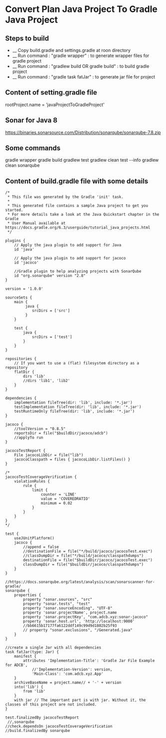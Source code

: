 # Convert Plan Java Project To Gradle Java Project #

## Steps to build ##
* __ Copy build.gradle and settings.gradle at roon directory
* __ Run command : "gradle wrapper" : to generate wrapper files for gradle project
* __ Run command : "gradlew build OR gradle build" : to build gradle project
* __ Run command : "gradle task fatJar" : to generate jar file for project

## Content of setting.gradle file ##
rootProject.name = 'javaProjectToGradleProject'

## Sonar for Java 8
https://binaries.sonarsource.com/Distribution/sonarqube/sonarqube-7.8.zip

## Some commands ##
gradle wrapper
gradle build
gradlew test
gradlew clean test --info
gradlew clean sonarqube

## Content of build.gradle file with some details ##
```
/*
 * This file was generated by the Gradle 'init' task.
 *
 * This generated file contains a sample Java project to get you started.
 * For more details take a look at the Java Quickstart chapter in the Gradle
 * User Manual available at https://docs.gradle.org/6.3/userguide/tutorial_java_projects.html
 */

plugins {
    // Apply the java plugin to add support for Java
    id 'java'

    // Apply the java plugin to add support for jacoco 
    id 'jacoco'
    
    //Gradle plugin to help analyzing projects with SonarQube
    id "org.sonarqube" version "2.8"
}

version = '1.0.0'

sourceSets {
    main {
         java {
            srcDirs = ['src']
         }
    }

    test {
        java {
            srcDirs = ['test']
        }
    }
}

repositories {
	// If you want to use a (flat) filesystem directory as a repository
	flatDir {
		dirs 'lib'
		//dirs 'lib1', 'lib2'
	}
}

dependencies {
	implementation fileTree(dir: 'lib', include: '*.jar')
	testImplementation fileTree(dir: 'lib', include: '*.jar')
	testRuntimeOnly fileTree(dir: 'lib', include: '*.jar')
}

jacoco {
    //toolVersion = "0.8.5"
    reportsDir = file("$buildDir/jacoco/adcb")
    //applyTo run
}

jacocoTestReport {
    File jacocoLibDir = file("lib")
	jacocoClasspath = files { jacocoLibDir.listFiles() }
}

/*
jacocoTestCoverageVerification {
	violationRules {
		rule {
			limit {
				counter = 'LINE'
				value = 'COVEREDRATIO'
				minimum = 0.02
			}
		}
	}
}
*/

test {
    useJUnitPlatform()
    jacoco {
    	//append = false
        //destinationFile = file("*/build/jacoco/jacocoTest.exec")
        //classDumpDir = file("*/build/jacoco/classpathdumps")
        destinationFile = file("$buildDir/jacoco/jacocoTest.exec")
        classDumpDir = file("$buildDir/jacoco/classpathdumps")
    }
}

//https://docs.sonarqube.org/latest/analysis/scan/sonarscanner-for-gradle/
sonarqube {
    properties {
    	property "sonar.sources", "src"
    	property "sonar.tests", "test"
    	property "sonar.sourceEncoding", "UTF-8"
    	property 'sonar.projectName', project.name
        property 'sonar.projectKey', "com.adcb.xyz:sonar-jacoco"
        property 'sonar.host.url', 'http://localhost:9000'
        //bb6615b17177fa6122ddf149c99d9d1802b25f93
       	// property "sonar.exclusions", "/Generated.java"       	
    }
}

//create a single Jar with all dependencies
task fatJar(type: Jar) {
	manifest {
        attributes 'Implementation-Title': 'Gradle Jar File Example for ADCB',  
        	//'Implementation-Version': version,
        	'Main-Class': 'com.adcb.xyz.App'
    }
   	archiveBaseName = project.name// + '-' + version    
    into('lib') {
        from 'lib'
    }
    with jar // The important part is with jar. Without it, the classes of this project are not included.
}

test.finalizedBy jacocoTestReport
 //,sonarqube
//check.dependsOn jacocoTestCoverageVerification
//build.finalizedBy sonarqube
```


